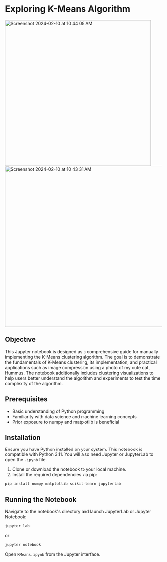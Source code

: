 
# Exploring K-Means Algorithm

<img width="468" alt="Screenshot 2024-02-10 at 10 44 09 AM" src="https://github.com/ianduke25/KMeans/assets/132767073/26fe2b7e-832e-4884-8531-506d50f602a8">


<img width="517" alt="Screenshot 2024-02-10 at 10 43 31 AM" src="https://github.com/ianduke25/KMeans/assets/132767073/3e55e4aa-d738-4c1b-9e22-5939f88b17c7">


## Objective
This Jupyter notebook is designed as a comprehensive guide for manually implementing the K-Means clustering algorithm. The goal is to demonstrate the fundamentals of K-Means clustering, its implementation, and practical applications such as image compression using a photo of my cute cat, Hummus. The notebook additionally includes clustering visualizations to help users better understand the algorithm and experiments to test the time complexity of the algorithm.

## Prerequisites
- Basic understanding of Python programming
- Familiarity with data science and machine learning concepts
- Prior exposure to numpy and matplotlib is beneficial

## Installation
Ensure you have Python installed on your system. This notebook is compatible with Python 3.11. You will also need Jupyter or JupyterLab to open the `.ipynb` file.

1. Clone or download the notebook to your local machine.
2. Install the required dependencies via pip:

```bash
pip install numpy matplotlib scikit-learn jupyterlab
```

## Running the Notebook
Navigate to the notebook's directory and launch JupyterLab or Jupyter Notebook:

```bash
jupyter lab
```
or
```bash
jupyter notebook
```

Open `KMeans.ipynb` from the Jupyter interface.

